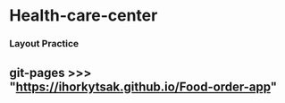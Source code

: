 # Health-care-center

### Layout Practice

## git-pages >>> "https://ihorkytsak.github.io/Food-order-app"
